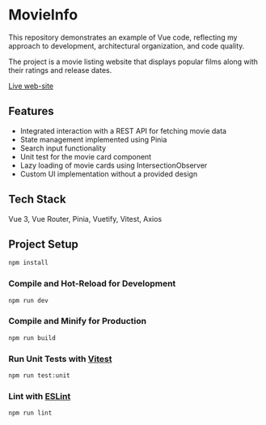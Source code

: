 # MovieInfo

This repository demonstrates an example of Vue code, reflecting my approach to development, architectural organization, and code quality.

The project is a movie listing website that displays popular films along with their ratings and release dates.

[Live web-site](https://lefrolg.github.io/MovieInfo/)

## Features

* Integrated interaction with a REST API for fetching movie data
* State management implemented using Pinia
* Search input functionality
* Unit test for the movie card component
* Lazy loading of movie cards using IntersectionObserver
* Custom UI implementation without a provided design

## Tech Stack

Vue 3, Vue Router, Pinia, Vuetify, Vitest, Axios


## Project Setup

```sh
npm install
```

### Compile and Hot-Reload for Development

```sh
npm run dev
```

### Compile and Minify for Production

```sh
npm run build
```

### Run Unit Tests with [Vitest](https://vitest.dev/)

```sh
npm run test:unit
```

### Lint with [ESLint](https://eslint.org/)

```sh
npm run lint
```
